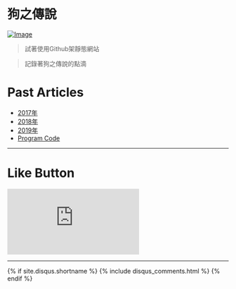# 狗之傳說

[![Image](https://scontent.fsyd4-1.fna.fbcdn.net/v/t1.0-9/52609098_2340778895956884_1731601784339693568_o.jpg?_nc_cat=110&_nc_ht=scontent.fsyd4-1.fna&oh=8a93d0d883c7f1e844c226de8cf69b28&oe=5D07A883)](https://www.facebook.com/s9443112)

>試著使用Github架靜態網站

>記錄著狗之傳說的點滴

# Past Articles

* [2017年](2017/ "2017年的文章")
* [2018年](2018/ "2018年的文章")
* [2019年](2019/ "2019年的文章")
* [Program Code](Code/ "Program Code")

* * *

# Like Button

  <iframe class="lc-margin-top-64 lc-margin-bottom-32 lc-mobile" data-v-b66e9a5a="" frameborder="0" src="https://button.like.co/in/embed/s9443112/button"> </iframe>
  
* * *

{% if site.disqus.shortname %}
  {% include disqus_comments.html %}
{% endif %}

